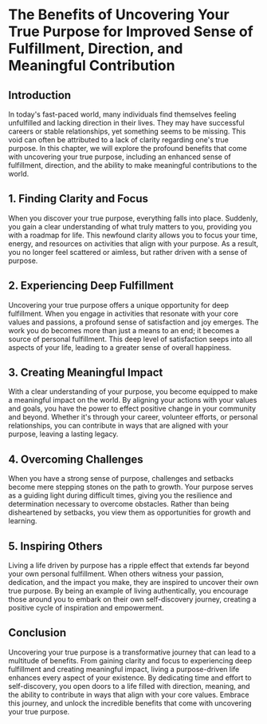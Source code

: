 # The Benefits of Uncovering Your True Purpose for Improved Sense of Fulfillment, Direction, and Meaningful Contribution

## Introduction

In today's fast-paced world, many individuals find themselves feeling unfulfilled and lacking direction in their lives. They may have successful careers or stable relationships, yet something seems to be missing. This void can often be attributed to a lack of clarity regarding one's true purpose. In this chapter, we will explore the profound benefits that come with uncovering your true purpose, including an enhanced sense of fulfillment, direction, and the ability to make meaningful contributions to the world.

## 1\. Finding Clarity and Focus

When you discover your true purpose, everything falls into place. Suddenly, you gain a clear understanding of what truly matters to you, providing you with a roadmap for life. This newfound clarity allows you to focus your time, energy, and resources on activities that align with your purpose. As a result, you no longer feel scattered or aimless, but rather driven with a sense of purpose.

## 2\. Experiencing Deep Fulfillment

Uncovering your true purpose offers a unique opportunity for deep fulfillment. When you engage in activities that resonate with your core values and passions, a profound sense of satisfaction and joy emerges. The work you do becomes more than just a means to an end; it becomes a source of personal fulfillment. This deep level of satisfaction seeps into all aspects of your life, leading to a greater sense of overall happiness.

## 3\. Creating Meaningful Impact

With a clear understanding of your purpose, you become equipped to make a meaningful impact on the world. By aligning your actions with your values and goals, you have the power to effect positive change in your community and beyond. Whether it's through your career, volunteer efforts, or personal relationships, you can contribute in ways that are aligned with your purpose, leaving a lasting legacy.

## 4\. Overcoming Challenges

When you have a strong sense of purpose, challenges and setbacks become mere stepping stones on the path to growth. Your purpose serves as a guiding light during difficult times, giving you the resilience and determination necessary to overcome obstacles. Rather than being disheartened by setbacks, you view them as opportunities for growth and learning.

## 5\. Inspiring Others

Living a life driven by purpose has a ripple effect that extends far beyond your own personal fulfillment. When others witness your passion, dedication, and the impact you make, they are inspired to uncover their own true purpose. By being an example of living authentically, you encourage those around you to embark on their own self-discovery journey, creating a positive cycle of inspiration and empowerment.

## Conclusion

Uncovering your true purpose is a transformative journey that can lead to a multitude of benefits. From gaining clarity and focus to experiencing deep fulfillment and creating meaningful impact, living a purpose-driven life enhances every aspect of your existence. By dedicating time and effort to self-discovery, you open doors to a life filled with direction, meaning, and the ability to contribute in ways that align with your core values. Embrace this journey, and unlock the incredible benefits that come with uncovering your true purpose.
